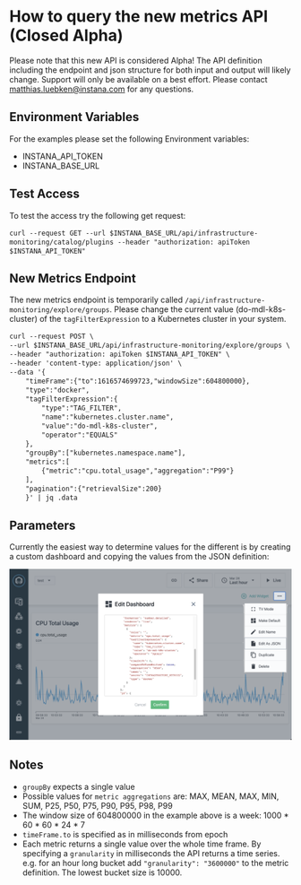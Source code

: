 # How to query the new metrics API (Closed Alpha)

Please note that this new API is considered Alpha! The API definition including the endpoint and json structure for both input and output will likely change. Support will only be available on a best effort. Please contact matthias.luebken@instana.com for any questions.   

## Environment Variables

For the examples please set the following Environment variables:

* INSTANA_API_TOKEN
* INSTANA_BASE_URL

## Test Access

To test the access try the following get request:

```
curl --request GET --url $INSTANA_BASE_URL/api/infrastructure-monitoring/catalog/plugins --header "authorization: apiToken $INSTANA_API_TOKEN"
```

## New Metrics Endpoint

The new metrics endpoint is temporarily called `/api/infrastructure-monitoring/explore/groups`. Please change the current value (do-mdl-k8s-cluster) of the `tagFilterExpression` to a Kubernetes cluster in your system.

```
curl --request POST \
--url $INSTANA_BASE_URL/api/infrastructure-monitoring/explore/groups \
--header "authorization: apiToken $INSTANA_API_TOKEN" \
--header 'content-type: application/json' \
--data '{
    "timeFrame":{"to":1616574699723,"windowSize":604800000},
    "type":"docker",
    "tagFilterExpression":{
        "type":"TAG_FILTER",
        "name":"kubernetes.cluster.name",
        "value":"do-mdl-k8s-cluster",
        "operator":"EQUALS"
    },
    "groupBy":["kubernetes.namespace.name"],
    "metrics":[
        {"metric":"cpu.total_usage","aggregation":"P99"}
    ],
    "pagination":{"retrievalSize":200}
    }' | jq .data
```

## Parameters

Currently the easiest way to determine values for the different is by creating a custom dashboard and copying the values from the JSON definition: 

<img src="edit-as-json.png" alt="drawing" style="width:600px;"/>


## Notes

* `groupBy` expects a single value
* Possible values for `metric aggregations` are: MAX, MEAN, MAX, MIN, SUM, P25, P50, P75, P90, P95, P98, P99
* The window size of 604800000 in the example above is a week: 1000 * 60 * 60 * 24 * 7 
* `timeFrame.to` is specified as in milliseconds from epoch
* Each metric returns a single value over the whole time frame. By specifying a `granularity` in milliseconds the API returns a time series. e.g. for an hour long bucket add `"granularity": "3600000"` to the metric definition. The lowest bucket size is 10000.